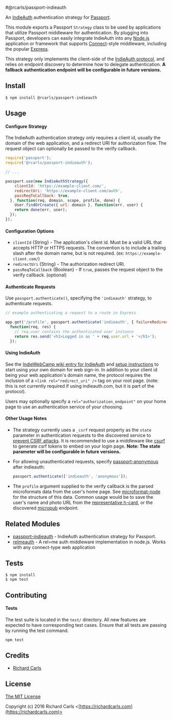 #@rcarls/passport-indieauth

An [IndieAuth](http://indiewebcamp.com/IndieAuth) authentication strategy for [Passport](http://passportjs.org/).

This module exports a Passport `Strategy` class to be used by applications that utilize Passport
middleware for authentication. By plugging into Passport, developers can easily integrate IndieAuth
into any [Node.js](https://nodejs.org/en/) application or framework that supports
[Connect](http://www.senchalabs.org/connect/)-style middleware, including the popular [Express](http://expressjs.com/).

This strategy only implements the client-side of the [IndieAuth protocol](http://indiewebcamp.com/IndieAuthProtocol), and relies on endpoint discovery to determine how
to delegate authentication. **A fallback authentication endpoint will be configurable in future versions.**

## Install

```shell
$ npm install @rcarls/passport-indieauth
```

## Usage

#### Configure Strategy
The IndieAuth authentication strategy only requires a client id, usually the domain of the web application, and a
redirect URI for authorization flow. The request object can optionally be passed to the verify callback.

```javascript
require('passport');
require('@rcarls/passport-indieauth');

// ...

passport.use(new IndieAuthStrategy({
	clientId: 'https://example-client.com/',
	redirectUri: 'https://example-client.com/auth',
	passReqToCallback: true,
  }, function(req, domain, scope, profile, done) {
	User.findOrCreate({ url: domain }, function(err, user) {
	return done(err, user);
  });
});
```

#### Configuration Options
- `clientId` {String} - The application's client id. Must be a valid URL that accepts HTTP or HTTPS requests.
  The convention is to include a trailing slash after the domain name, but is not required.
  (ex: `https://example-client.com/`)
- `redirectUri` {String} - The authorization redirect URI.
- `passReqToCallback` {Boolean} - If `true`, passes the request object to the verify callback. (optional)

#### Authenticate Requests
Use `passport.authenticate()`, specifying the `'indieauth'` strategy, to authenticate requests.

```javascript
// example authenticating a request to a route in Express

app.get('/profile', passport.authenticate('indieauth', { failureRedirect: '/login' }),
  function(req, res) {
	// req.user contains the authenticated user instance
	return res.send('<h1>Logged in as ' + req.user.url + '</h1>');
  });
```

#### Using IndieAuth
See the [IndieWebCamp wiki entry for IndieAuth](http://indiewebcamp.com/IndieAuth) and [setup instructions](https://indieauth.com/setup) to start using
your own domain for web sign-in. In addition to your client id being your web application's domain name, the protocol requires the inclusion of
a `<link rel="redirect_uri" />` tag on your root page. (note: this is not currently required if using indieauth.com, but it is part of the protocol).

Users may optionally specify a `rel="authorization_endpoint"` on your home page to use an authentication service of your
choosing.

#### Other Usage Notes
- The strategy currently uses a `_csrf` request property as the `state` parameter in authentication requests to the discovered service to
  [prevent CSRF attacks](http://tools.ietf.org/html/rfc6749#section-10.12). It is recommended to use a middleware like [csurf](https://www.npmjs.com/package/csurf)
  to generate csrf tokens to embed on your login page. **Note: The state parameter will be configurable in future versions.**
- For allowing unauthenticated requests, specify [passport-anonymous](https://www.npmjs.com/package/passport-anonymous) after indieauth:

	```javascript
	passport.authenticate(['indieauth', 'anonymous']);
	```

- The `profile` argument supplied to the verify callback is the parsed microformats data from the user's home page. See
  [microformat-node](https://github.com/glennjones/microformat-node#output) for the structure of this data. Common usage would be to save the user's
  name and photo URL from the [representative h-card](https://indiewebcamp.com/representative_h-card), or the discovered
  [micropub](https://indiewebcamp.com/Micropub) endpoint.

## Related Modules
- [passport-indieauth](https://github.com/mko/passport-indieauth) - IndieAuth authentication strategy for Passport.
- [relmeauth](https://www.npmjs.com/package/relmeauth) - A rel=me auth middleware implementation in node.js. Works with any connect-type web application

## Tests

```shell
$ npm install
$ npm test
```

## Contributing


#### Tests
The test suite is located in the `test/` directory. All new features are expected to have corresponding test cases. Ensure that all tests are
passing by running the test command.

```shell
npm test
```

## Credits
- [Richard Carls](https://richardcarls.com)

## License

[The MIT License](http://opensource.org/licenses/MIT)

Copyright (c) 2016 Richard Carls <[https://richardcarls.com](https://richardcarls.com)>
